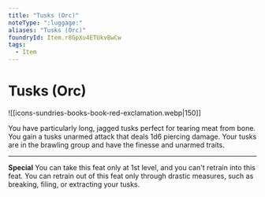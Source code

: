 ```yaml
---
title: "Tusks (Orc)"
noteType: ":luggage:"
aliases: "Tusks (Orc)"
foundryId: Item.r8GpXu4ETUkvBwCw
tags:
  - Item
---
```


# Tusks (Orc)
![[icons-sundries-books-book-red-exclamation.webp|150]]

You have particularly long, jagged tusks perfect for tearing meat from bone. You gain a tusks unarmed attack that deals 1d6 piercing damage. Your tusks are in the brawling group and have the finesse and unarmed traits.

* * *

**Special** You can take this feat only at 1st level, and you can't retrain into this feat. You can retrain out of this feat only through drastic measures, such as breaking, filing, or extracting your tusks.
